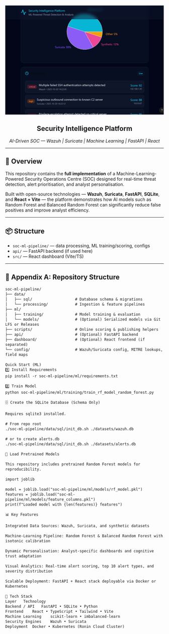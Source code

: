 <p align="center">
  <img src="DashBoard.jpg" alt="SOC Dashboard" width="900">
</p>

<h2 align="center">Security Intelligence Platform</h2>
<p align="center"><em>AI-Driven SOC — Wazuh | Suricata | Machine Learning | FastAPI | React</em></p>

---

## 🧠 Overview
This repository contains the **full implementation** of a Machine-Learning-Powered Security Operations Centre (SOC) designed for real-time threat detection, alert prioritisation, and analyst personalisation.

Built with open-source technologies — **Wazuh**, **Suricata**, **FastAPI**, **SQLite**, and **React + Vite** — the platform demonstrates how AI models such as Random Forest and Balanced Random Forest can significantly reduce false positives and improve analyst efficiency.

---

## 📦 Structure
- `soc-ml-pipeline/` — data processing, ML training/scoring, configs  
- `api/` — FastAPI backend (if used here)  
- `src/` — React dashboard (Vite/TS)  

---

## 📂 Appendix A: Repository Structure
```text
soc-ml-pipeline/
├── data/
│   ├── sql/                   # Database schema & migrations
│   └── processing/            # Ingestion & feature pipelines
├── ml/
│   ├── training/              # Model training & evaluation
│   └── models/                # (Optional) Serialized models via Git LFS or Releases
├── scripts/                   # Online scoring & publishing helpers
├── api/                       # (Optional) FastAPI backend
├── dashboard/                 # (Optional) React frontend (if separated)
└── config/                    # Wazuh/Suricata config, MITRE lookups, field maps

Quick Start (ML)
1️⃣ Install Requirements
pip install -r soc-ml-pipeline/ml/requirements.txt

2️⃣ Train Model
python soc-ml-pipeline/ml/training/train_rf_model_random_forest.py

🗄️ Create the SQLite Database (Schema Only)

Requires sqlite3 installed.

# From repo root
./soc-ml-pipeline/data/sql/init_db.sh ./datasets/wazuh.db

# or to create alerts.db
./soc-ml-pipeline/data/sql/init_db.sh ./datasets/alerts.db

🧠 Load Pretrained Models

This repository includes pretrained Random Forest models for reproducibility.

import joblib

model = joblib.load("soc-ml-pipeline/ml/models/rf_model.pkl")
features = joblib.load("soc-ml-pipeline/ml/models/feature_columns.pkl")
print(f"Loaded model with {len(features)} features")

📊 Key Features

Integrated Data Sources: Wazuh, Suricata, and synthetic datasets

Machine-Learning Pipeline: Random Forest & Balanced Random Forest with isotonic calibration

Dynamic Personalisation: Analyst-specific dashboards and cognitive trust adaptation

Visual Analytics: Real-time alert scoring, top 10 alert types, and severity distribution

Scalable Deployment: FastAPI + React stack deployable via Docker or Kubernetes

🧱 Tech Stack
Layer	Technology
Backend / API	FastAPI • SQLite • Python
Frontend	React • TypeScript • Tailwind • Vite
Machine Learning	scikit-learn • imbalanced-learn
Security Engines	Wazuh • Suricata
Deployment	Docker • Kubernetes (Ronin Cloud Cluster)
